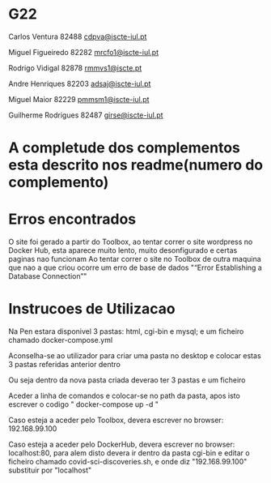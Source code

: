 # G22

Carlos Ventura 82488 cdpva@iscte-iul.pt

Miguel Figueiredo 82282 mrcfo1@iscte-iul.pt

Rodrigo Vidigal 82878 rmmvs1@iscte.pt

Andre Henriques 82203 adsaj@iscte-iul.pt

Miguel Maior 82229 pmmsm1@iscte-iul.pt

Guilherme Rodrigues 82487 girse@iscte-iul.pt


# A completude dos complementos esta descrito nos readme(numero do complemento)

# Erros encontrados
O site foi gerado a partir do Toolbox, ao tentar correr o site wordpress no Docker Hub, esta aparece muito lento, muito desonfigurado e certas paginas nao funcionam
Ao tentar correr o site no Toolbox de outra maquina que nao a que criou ocorre um erro de base de dados "“Error Establishing a Database Connection”"

# Instrucoes de Utilizacao

Na Pen estara disponivel 3 pastas: html, cgi-bin e mysql; e um ficheiro chamado docker-compose.yml

Aconselha-se ao utilizador para criar uma pasta no desktop e colocar estas 3 pastas referidas anterior dentro

Ou seja dentro da nova pasta criada deverao ter 3 pastas e um ficheiro

Aceder a linha de comandos e colocar-se no path da pasta, apos isto escrever o codigo " docker-compose up -d "

Caso esteja a aceder pelo Toolbox, devera escrever no browser: 192.168.99.100

Caso esteja a aceder pelo DockerHub, devera escrever no browser: localhost:80, para alem disto devera ir dentro da pasta cgi-bin
e editar o ficheiro chamado covid-sci-discoveries.sh, e onde diz "192.168.99.100" substituir por "localhost"




